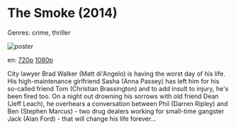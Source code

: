 # The Smoke (2014)

Genres: crime, thriller

![poster](http://image.tmdb.org/t/p/w500/gdIzxD501avstBMfVevMhOpys1L.jpg)

en:
  [720p](magnet:?xt=urn:btih:eed7dc762e8aee4ad79a89d557a83c3ed72ed463&dn=The+Smoke+%282014%29+720p+BrRip+x264+-+YIFY&tr=udp%3A%2F%2Ftracker.openbittorrent.com%3A80%2Fannounce&tr=udp%3A%2F%2Fglotorrents.pw%3A6969%2Fannounce&tr=udp%3A%2F%2Ftracker.openbittorrent.com%3A80%2Fannounce&tr=udp%3A%2F%2Ftracker.opentrackr.org%3A1337%2Fannounce&tr=udp%3A%2F%2Fzer0day.to%3A1337%2Fannounce&tr=udp%3A%2F%2Ftracker.coppersurfer.tk%3A6969%2Fannounce)
  [1080p](magnet:?xt=urn:btih:9490567BB9E16DE3D9852D079083CB2516C0085F&tr=udp://glotorrents.pw:6969/announce&tr=udp://tracker.opentrackr.org:1337/announce&tr=udp://torrent.gresille.org:80/announce&tr=udp://tracker.openbittorrent.com:80&tr=udp://tracker.coppersurfer.tk:6969&tr=udp://tracker.leechers-paradise.org:6969&tr=udp://p4p.arenabg.ch:1337&tr=udp://tracker.internetwarriors.net:1337)
  


City lawyer Brad Walker (Matt di'Angelo) is having the worst day of his life. His high-maintenance girlfriend Sasha (Anna Passey) has left him for his so-called friend Tom (Christian Brassington) and to add insult to injury, he's been fired too. On a night out drowning his sorrows with old friend Dean (Jeff Leach), he overhears a conversation between Phil (Darren Ripley) and Ben (Stephen Marcus) - two drug dealers working for small-time gangster Jack (Alan Ford) - that will change his life forever...